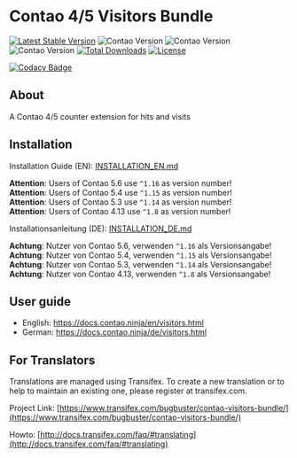 # Contao 4/5 Visitors Bundle

[![Latest Stable Version](https://poser.pugx.org/bugbuster/contao-visitors-bundle/v/stable.svg)](https://packagist.org/packages/bugbuster/contao-visitors-bundle) 
![Contao Version](https://img.shields.io/badge/Contao-5.4-orange) ![Contao Version](https://img.shields.io/badge/Contao-5.3-orange) ![Contao Version](https://img.shields.io/badge/Contao-4.13-orange) 
[![Total Downloads](https://poser.pugx.org/bugbuster/contao-visitors-bundle/downloads.svg)](https://packagist.org/packages/bugbuster/contao-visitors-bundle) 
[![License](https://poser.pugx.org/bugbuster/contao-visitors-bundle/license.svg)](https://packagist.org/packages/bugbuster/contao-visitors-bundle)

[![Codacy Badge](https://api.codacy.com/project/badge/Grade/d55179131ab34d38a364685b57872af4)](https://www.codacy.com/app/BugBuster1701/contao-visitors-bundle?utm_source=github.com&amp;utm_medium=referral&amp;utm_content=BugBuster1701/contao-visitors-bundle&amp;utm_campaign=Badge_Grade)


## About

A Contao 4/5 counter extension for hits and visits

## Installation

Installation Guide (EN): [INSTALLATION_EN.md](INSTALLATION_EN.md)

__Attention__: Users of Contao 5.6 use `^1.16` as version number! <br>
__Attention__: Users of Contao 5.4 use `^1.15` as version number! <br>
__Attention__: Users of Contao 5.3 use `^1.14` as version number! <br>
__Attention__: Users of Contao 4.13 use `^1.8` as version number! 

Installationsanleitung (DE): [INSTALLATION_DE.md](INSTALLATION_DE.md)

__Achtung__: Nutzer von Contao 5.6, verwenden `^1.16` als Versionsangabe!<br>
__Achtung__: Nutzer von Contao 5.4, verwenden `^1.15` als Versionsangabe!<br>
__Achtung__: Nutzer von Contao 5.3, verwenden `^1.14` als Versionsangabe!<br>
__Achtung__: Nutzer von Contao 4.13, verwenden `^1.8` als Versionsangabe!


## User guide

* English: https://docs.contao.ninja/en/visitors.html
* German: https://docs.contao.ninja/de/visitors.html

## For Translators

Translations are managed using Transifex. To create a new translation or to help to maintain an existing one, please register at transifex.com.

Project Link: [https://www.transifex.com/bugbuster/contao-visitors-bundle/](https://www.transifex.com/bugbuster/contao-visitors-bundle/)

Howto: [http://docs.transifex.com/faq/#translating](http://docs.transifex.com/faq/#translating)


